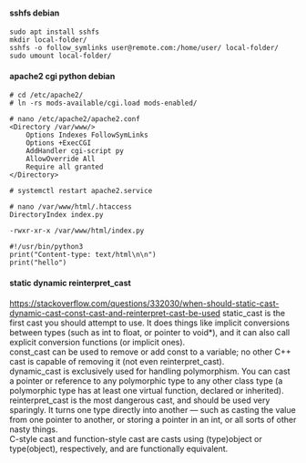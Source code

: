 #### sshfs debian
    sudo apt install sshfs
    mkdir local-folder/
    sshfs -o follow_symlinks user@remote.com:/home/user/ local-folder/
    sudo umount local-folder/

#### apache2 cgi python debian
    # cd /etc/apache2/
    # ln -rs mods-available/cgi.load mods-enabled/

    # nano /etc/apache2/apache2.conf
    <Directory /var/www/>
        Options Indexes FollowSymLinks
        Options +ExecCGI
        AddHandler cgi-script py
        AllowOverride All
        Require all granted
    </Directory>

    # systemctl restart apache2.service

    # nano /var/www/html/.htaccess
    DirectoryIndex index.py

    -rwxr-xr-x /var/www/html/index.py

    #!/usr/bin/python3
    print("Content-type: text/html\n\n")
    print("hello")

#### static dynamic reinterpret_cast
https://stackoverflow.com/questions/332030/when-should-static-cast-dynamic-cast-const-cast-and-reinterpret-cast-be-used
    static_cast is the first cast you should attempt to use. It does things like implicit conversions between types (such as int to float, or pointer to void*), and it can also call explicit conversion functions (or implicit ones).  
    const_cast can be used to remove or add const to a variable; no other C++ cast is capable of removing it (not even reinterpret_cast).  
    dynamic_cast is exclusively used for handling polymorphism. You can cast a pointer or reference to any polymorphic type to any other class type (a polymorphic type has at least one virtual function, declared or inherited).  
    reinterpret_cast is the most dangerous cast, and should be used very sparingly. It turns one type directly into another — such as casting the value from one pointer to another, or storing a pointer in an int, or all sorts of other nasty things.  
    C-style cast and function-style cast are casts using (type)object or type(object), respectively, and are functionally equivalent.
